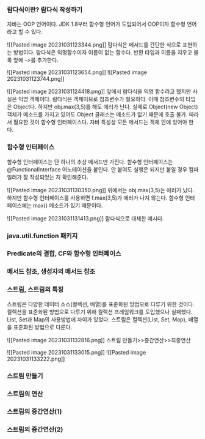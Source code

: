 ### 람다식이란? 람다식 작성하기
자바는 OOP 언어이다. 
JDK 1.8부터 함수형 언어가 도입되어서 OOP이자 함수형 언어라고 할 수 있다.

![[Pasted image 20231031123344.png]]
람다식은 메서드를 간단한 식으로 표현하는 방법이다. 
람다식은 익명함수이자 이름이 없는 함수다. 
반환 타입과 이름을 지우고 블록 앞에 ->를 추가한다. 

![[Pasted image 20231031123654.png]]
![[Pasted image 20231031123744.png]]

![[Pasted image 20231031124418.png]]
앞에서 람다식을 익명 함수라고 했지만 사실은 익명 객체이다. 
람다식은 객체이므로 참조변수가 필요하다. 이때 참조변수의 타입은 Object다. 
하지만 obj.max(3,5)를 해도 에러가 난다. 
실제로 Object(new Object) 객체가 메소드를 가지고 있어도 Object 클래스는 메소드가 없기 때문에 호출 불가.
따라서 필요한 것이 함수형 인터페이스다. 
자바 특성상 모든 메서드는 객체 안에 있어야 한다. 

### 함수형 인터페이스
함수형 인터페이스는 단 하나의 추상 메서드만 가진다.
함수형 인터페이스는 @FunctionalInterface 어노테이션을 붙인다.
안 붙여도 실행은 되지만 붙일 경우 컴파일러가 잘 작성되었는 지 확인해준다.

![[Pasted image 20231031130350.png]]
위에서는 obj.max(3,5)는 에러가 났다. 하지만 함수형 인터페이스를 사용하면 f.max(3,5)가 에러가 나지 않는다. 함수형 인터페이스에는 max() 메소드가 있기 때문이다. 

![[Pasted image 20231031131413.png]]
람다식으로 대체한 예시다.

### java.util.function 패키지
### Predicate의 결합, CF와 함수형 인터페이스
### 메서드 참조, 생성자의 메서드 참조


### 스트림, 스트림의 특징
스트림은 다양한 데이터 소스(컬렉션, 배열)를 표준화된 방법으로 다루기 위한 것이다.
컬렉션을 표준화된 방법으로 다루기 위해 컬렉션 프레임워크를 도입했으나 실패했다. 
List, Set과 Map의 사용방법에 차이가 있었다.
스트림은 컬렉션(List, Set, Map), 배열을 표준화된 방법으로 다룬다. 

![[Pasted image 20231031132816.png]]
스트림 만들기>>중간연산>>최종연산

![[Pasted image 20231031133015.png]]
![[Pasted image 20231031133222.png]]



### 스트림 만들기
### 스트림의 연산
### 스트림의 중간연산(1)
### 스트림의 중간연산(2)